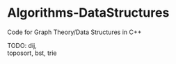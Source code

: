 # Algorithms-DataStructures
Code for Graph Theory/Data Structures in C++

TODO:
dij,  
toposort, 
bst, 
trie

